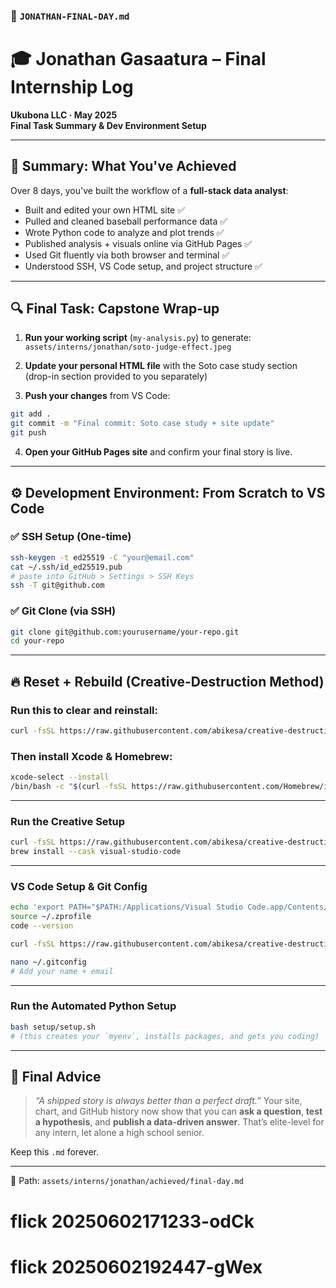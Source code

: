  

### 📄 `JONATHAN-FINAL-DAY.md`


# 🎓 Jonathan Gasaatura – Final Internship Log  
**Ukubona LLC · May 2025**  
**Final Task Summary & Dev Environment Setup**

---

## 🏁 Summary: What You've Achieved

Over 8 days, you've built the workflow of a **full-stack data analyst**:

- Built and edited your own HTML site ✅  
- Pulled and cleaned baseball performance data ✅  
- Wrote Python code to analyze and plot trends ✅  
- Published analysis + visuals online via GitHub Pages ✅  
- Used Git fluently via both browser and terminal ✅  
- Understood SSH, VS Code setup, and project structure ✅  

---

## 🔍 Final Task: Capstone Wrap-up

1. **Run your working script** (`my-analysis.py`) to generate:  
   `assets/interns/jonathan/soto-judge-effect.jpeg`

2. **Update your personal HTML file** with the Soto case study section  
   (drop-in section provided to you separately)

3. **Push your changes** from VS Code:
```bash
git add .
git commit -m "Final commit: Soto case study + site update"
git push
````

4. **Open your GitHub Pages site** and confirm your final story is live.

---

## ⚙️ Development Environment: From Scratch to VS Code

### ✅ SSH Setup (One-time)

```bash
ssh-keygen -t ed25519 -C "your@email.com"
cat ~/.ssh/id_ed25519.pub
# paste into GitHub > Settings > SSH Keys
ssh -T git@github.com
```

### ✅ Git Clone (via SSH)

```bash
git clone git@github.com:yourusername/your-repo.git
cd your-repo
```

---

## 🔥 Reset + Rebuild (Creative-Destruction Method)

### Run this to clear and reinstall:

```bash
curl -fsSL https://raw.githubusercontent.com/abikesa/creative-destruction/refs/heads/main/destructive.sh | bash
```

### Then install Xcode & Homebrew:

```bash
xcode-select --install
/bin/bash -c "$(curl -fsSL https://raw.githubusercontent.com/Homebrew/install/HEAD/install.sh)"
```

---

### Run the Creative Setup

```bash
curl -fsSL https://raw.githubusercontent.com/abikesa/creative-destruction/refs/heads/main/creative.sh | bash
brew install --cask visual-studio-code
```

---

### VS Code Setup & Git Config

```bash
echo 'export PATH="$PATH:/Applications/Visual Studio Code.app/Contents/Resources/app/bin"' >> ~/.zprofile
source ~/.zprofile
code --version

curl -fsSL https://raw.githubusercontent.com/abikesa/creative-destruction/refs/heads/main/setup-vscode.sh | bash

nano ~/.gitconfig
# Add your name + email
```

---

### Run the Automated Python Setup

```bash
bash setup/setup.sh
# (this creates your `myenv`, installs packages, and gets you coding)
```

---

## 🚀 Final Advice

> *“A shipped story is always better than a perfect draft.”*
> Your site, chart, and GitHub history now show that you can **ask a question**, **test a hypothesis**, and **publish a data-driven answer**. That’s elite-level for any intern, let alone a high school senior.

Keep this `.md` forever.

---

📂 Path: `assets/interns/jonathan/achieved/final-day.md`


# flick 20250602171233-odCk
# flick 20250602192447-gWex
